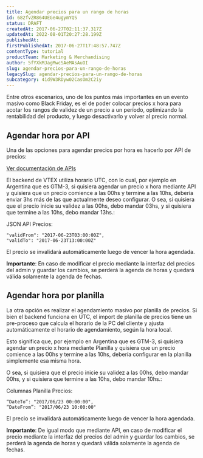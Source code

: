 ```yaml
---
title: Agendar precios para un rango de horas
id: 682fvZR864UEGe4ugymYQS
status: DRAFT
createdAt: 2017-06-27T02:11:37.317Z
updatedAt: 2022-08-01T20:27:28.199Z
publishedAt: 
firstPublishedAt: 2017-06-27T17:48:57.747Z
contentType: tutorial
productTeam: Marketing & Merchandising
author: 5fYXkMJagMwcSAeMAsAuOI
slug: agendar-precios-para-un-rango-de-horas
legacySlug: agendar-precios-para-un-rango-de-horas
subcategory: 4id9W3RDyw02CasOm2C2iy
---
```


Entre otros escenarios, uno de los puntos más importantes en un evento masivo como Black Friday, es el de poder colocar precios x hora para acotar los rangos de validez de un precio a un período, optimizando la rentabilidad del producto, y luego desactivarlo y volver al precio normal.

## Agendar hora por API
Una de las opciones para agendar precios por hora es hacerlo por API de precios:

<div class="alert alert-info">
<a href="https://developers.vtex.com/reference/pricing-api-overview">Ver documentación de APIs</a>
</div>

El backend de VTEX utiliza horario UTC, con lo cual, por ejemplo en Argentina que es GTM-3, si quisiera agendar un precio x hora mediante API y quisiera que un precio comience a las 00hs y termine a las 10hs, debería enviar 3hs más de las que actualmente deseo configurar. O sea, si quisiera que el precio inicie su validez a las 00hs, debo mandar 03hs, y si quisiera que termine a las 10hs, debo mandar 13hs.:

JSON API Precios:
```
"validFrom": "2017-06-23T03:00:00Z",
"validTo": "2017-06-23T13:00:00Z"
```

El precio se invalidará automáticamente luego de vencer la hora agendada.

<div class="alert alert-warning">
<strong>Importante</strong>: En caso de modificar el precio mediante la interfaz del precios del admin y guardar los cambios, se perderá la agenda de horas y quedará válida solamente la agenda de fechas.
</div>

## Agendar hora por planilla
La otra opción es realizar el agendamiento masivo por planilla de precios. Si bien el backend funciona en UTC, el import de planilla de precios tiene un pre-proceso que calcula el horario de la PC del cliente y ajusta automáticamente el horario de agendamiento, según la hora local. 

Esto significa que, por ejemplo en Argentina que es GTM-3, si quisiera agendar un precio x hora mediante Planilla y quisiera que un precio comience a las 00hs y termine a las 10hs, debería configurar en la planilla simplemente esa misma hora. 

O sea, si quisiera que el precio inicie su validez a las 00hs, debo mandar 00hs, y si quisiera que termine a las 10hs, debo mandar 10hs.:

Columnas Planilla Precios:
```
“DateTo”: "2017/06/23 00:00:00",
“DateFrom”: "2017/06/23 10:00:00"
```

El precio se invalidará automáticamente luego de vencer la hora agendada.

<div class="alert alert-warning">
<strong>Importante</strong>: De igual modo que mediante API, en caso de modificar el precio mediante la interfaz del precios del admin y guardar los cambios, se perderá la agenda de horas y quedará válida solamente la agenda de fechas.
</div>
